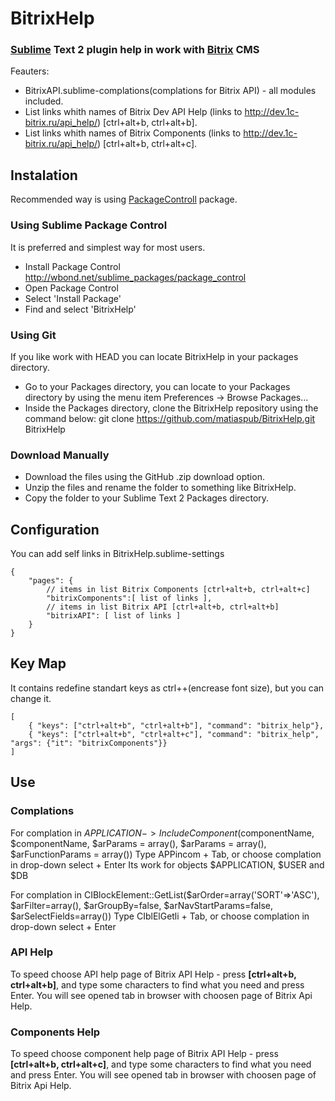 # BitrixHelp
### [Sublime] Text 2 plugin help in work with [Bitrix] CMS

Feauters:

* BitrixAPI.sublime-complations(complations for Bitrix API) - all modules included.
* List links whith names of Bitrix Dev API Help (links to http://dev.1c-bitrix.ru/api_help/) [ctrl+alt+b, ctrl+alt+b].
* List links whith names of Bitrix Components (links to http://dev.1c-bitrix.ru/api_help/) [ctrl+alt+b, ctrl+alt+c].


## Instalation
Recommended way is using [PackageControll] package.

### Using Sublime Package Control

It is preferred and simplest way for most users. 

- Install Package Control http://wbond.net/sublime_packages/package_control
- Open Package Control
- Select 'Install Package'
- Find and select 'BitrixHelp'

### Using Git

If you like work with HEAD you can locate BitrixHelp in your packages directory.

- Go to your Packages directory, you can locate to your Packages directory by using the menu item 
  Preferences ->   Browse Packages...
- Inside the Packages directory, clone the BitrixHelp repository using the command below: 
  git clone https://github.com/matiaspub/BitrixHelp.git BitrixHelp

### Download Manually

- Download the files using the GitHub .zip download option.
- Unzip the files and rename the folder to something like BitrixHelp.
- Copy the folder to your Sublime Text 2 Packages directory.

## Configuration
You can add self links in BitrixHelp.sublime-settings
````
{
	"pages": {
		// items in list Bitrix Components [ctrl+alt+b, ctrl+alt+c]
		"bitrixComponents":[ list of links ],
		// items in list Bitrix API [ctrl+alt+b, ctrl+alt+b]
		"bitrixAPI": [ list of links ]
	}
}
````

## Key Map
It contains redefine standart keys as ctrl++(encrease font size), but you can change it.
````
[
	{ "keys": ["ctrl+alt+b", "ctrl+alt+b"], "command": "bitrix_help"},
	{ "keys": ["ctrl+alt+b", "ctrl+alt+c"], "command": "bitrix_help", "args": {"it": "bitrixComponents"}}
]
````

## Use

### Complations

For complation in $APPLICATION->IncludeComponent($componentName, $componentName, $arParams = array(), $arParams = array(), $arFunctionParams = array())
Type APPincom + Tab, or choose complation in drop-down select + Enter
Its work for objects $APPLICATION, $USER and $DB

For complation in CIBlockElement::GetList($arOrder=array('SORT'=>'ASC'), $arFilter=array(), $arGroupBy=false, $arNavStartParams=false, $arSelectFields=array())
Type CIblElGetli + Tab, or choose complation in drop-down select + Enter

### API Help

To speed choose API help page of Bitrix API Help - press __[ctrl+alt+b, ctrl+alt+b]__, and type some characters to find what you need and press Enter.
You will see opened tab in browser with choosen page of Bitrix Api Help.

### Components Help

To speed choose component help page of Bitrix API Help - press __[ctrl+alt+b, ctrl+alt+c]__, and type some characters to find what you need and press Enter.
You will see opened tab in browser with choosen page of Bitrix Api Help.


[Sublime]: http://www.sublimetext.com/
[PackageControll]: http://wbond.net/sublime_packages/package_control/installation
[Bitrix]: http://1c-bitrix.ru
